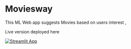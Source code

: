 # Moviesway

This ML Web app suggests Movies based on users interest ,

Live version deployed here 

[![Streamlit App](https://static.streamlit.io/badges/streamlit_badge_black_white.svg)](https://<your-custom-subdomain>.streamlit.app)
